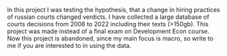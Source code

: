 In this project I was testing the hypothesis, that a change in hiring practices of russian courts changed verdicts. I have collected a large database of courts decisions from 2008 to 2022 including their texts (>150gb). This project was made instead of a final exam on Development Econ course. Now this project is abandoned, since my main focus is macro, so write to me if you are interested to in using the data.
